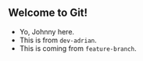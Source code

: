 ## Welcome to Git!

- Yo, Johnny here.
- This is from `dev-adrian`.
- This is coming from `feature-branch`.
